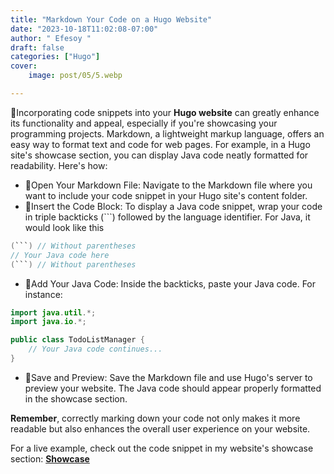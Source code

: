 ```yaml
---
title: "Markdown Your Code on a Hugo Website"
date: "2023-10-18T11:02:08-07:00"
author: " Efesoy "
draft: false
categories: ["Hugo"]
cover:
    image: post/05/5.webp

---
```

📌Incorporating code snippets into your **Hugo website** can greatly enhance its functionality and appeal, especially if you're showcasing your programming projects. Markdown, a lightweight markup language, offers an easy way to format text and code for web pages. For example, in a Hugo site's showcase section, you can display Java code neatly formatted for readability. Here's how:
- 📌Open Your Markdown File: Navigate to the Markdown file where you want to include your code snippet in your Hugo site's content folder.
- 📌Insert the Code Block: To display a Java code snippet, wrap your code in triple backticks (```) followed by the language identifier. For Java, it would look like this
 ```java
(```) // Without parentheses
// Your Java code here
(```) // Without parentheses
```

- 📌Add Your Java Code: Inside the backticks, paste your Java code. For instance:
```java
import java.util.*;
import java.io.*;

public class TodoListManager {
    // Your Java code continues...
}
```
- 📌Save and Preview: Save the Markdown file and use Hugo's server to preview your website. The Java code should appear properly formatted in the showcase section.

**Remember**, correctly marking down your code not only makes it more readable but also enhances the overall user experience on your website.

For a live example, check out the code snippet in my website's showcase section: **[Showcase](https://tbakie.github.io/deneme/showcase/)**
